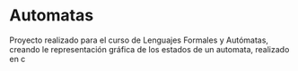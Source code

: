 # Automatas
Proyecto realizado para el curso de Lenguajes Formales y Autómatas, creando le representación gráfica de los estados de un automata, realizado en c

